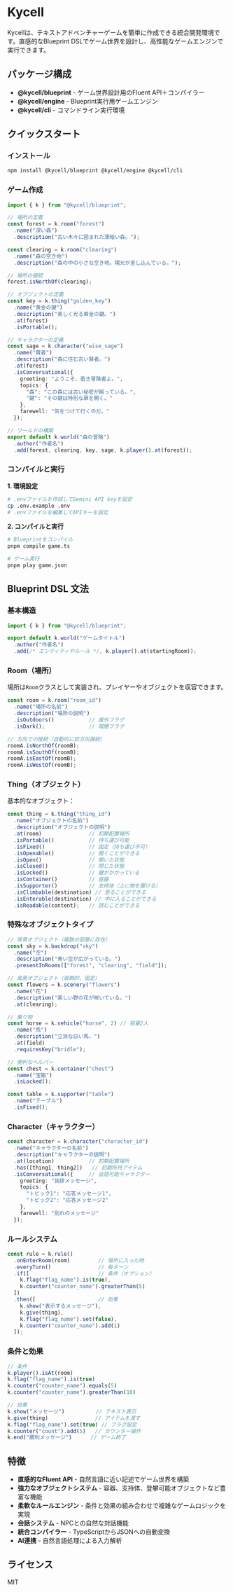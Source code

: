# Kycell

Kycellは、テキストアドベンチャーゲームを簡単に作成できる統合開発環境です。直感的なBlueprint DSLでゲーム世界を設計し、高性能なゲームエンジンで実行できます。

## パッケージ構成

- **@kycell/blueprint** - ゲーム世界設計用のFluent API＋コンパイラー
- **@kycell/engine** - Blueprint実行用ゲームエンジン  
- **@kycell/cli** - コマンドライン実行環境

## クイックスタート

### インストール
```bash
npm install @kycell/blueprint @kycell/engine @kycell/cli
```

### ゲーム作成
```typescript
import { k } from "@kycell/blueprint";

// 場所の定義
const forest = k.room("forest")
  .name("深い森")
  .description("古い木々に囲まれた薄暗い森。");

const clearing = k.room("clearing")
  .name("森の空き地")
  .description("森の中の小さな空き地。陽光が差し込んでいる。");

// 場所の接続
forest.isNorthOf(clearing);

// オブジェクトの定義
const key = k.thing("golden_key")
  .name("黄金の鍵")
  .description("美しく光る黄金の鍵。")
  .at(forest)
  .isPortable();

// キャラクターの定義
const sage = k.character("wise_sage")
  .name("賢者")
  .description("森に住む古い賢者。")
  .at(forest)
  .isConversational({
    greeting: "ようこそ、若き冒険者よ。",
    topics: {
      "森": "この森には古い秘密が眠っている。",
      "鍵": "その鍵は特別な扉を開く。"
    },
    farewell: "気をつけて行くのだ。"
  });

// ワールドの構築
export default k.world("森の冒険")
  .author("作者名")
  .add(forest, clearing, key, sage, k.player().at(forest));
```

### コンパイルと実行

**1. 環境設定**
```bash
# .envファイルを作成してGemini API keyを設定
cp .env.example .env
# .envファイルを編集してAPIキーを設定
```

**2. コンパイルと実行**
```bash
# Blueprintをコンパイル
pnpm compile game.ts

# ゲーム実行
pnpm play game.json
```

## Blueprint DSL 文法

### 基本構造
```typescript
import { k } from "@kycell/blueprint";

export default k.world("ゲームタイトル")
  .author("作者名")
  .add(/* エンティティやルール */, k.player().at(startingRoom));
```

### Room（場所）
場所は`Room`クラスとして実装され、プレイヤーやオブジェクトを収容できます。

```typescript
const room = k.room("room_id")
  .name("場所の名前")
  .description("場所の説明")
  .isOutdoors()           // 屋外フラグ
  .isDark();              // 暗闇フラグ

// 方向での接続（自動的に双方向接続）
roomA.isNorthOf(roomB);
roomA.isSouthOf(roomB);
roomA.isEastOf(roomB);
roomA.isWestOf(roomB);
```

### Thing（オブジェクト）
基本的なオブジェクト：
```typescript
const thing = k.thing("thing_id")
  .name("オブジェクトの名前")
  .description("オブジェクトの説明")
  .at(room)               // 初期配置場所
  .isPortable()           // 持ち運び可能
  .isFixed()              // 固定（持ち運び不可）
  .isOpenable()           // 開くことができる
  .isOpen()               // 開いた状態
  .isClosed()             // 閉じた状態
  .isLocked()             // 鍵がかかっている
  .isContainer()          // 容器
  .isSupporter()          // 支持体（上に物を置ける）
  .isClimbable(destination) // 登ることができる
  .isEnterable(destination) // 中に入ることができる
  .isReadable(content);   // 読むことができる
```

### 特殊なオブジェクトタイプ
```typescript
// 背景オブジェクト（複数の部屋に存在）
const sky = k.backdrop("sky")
  .name("空")
  .description("青い空が広がっている。")
  .presentInRooms(["forest", "clearing", "field"]);

// 風景オブジェクト（装飾的、固定）
const flowers = k.scenery("flowers")
  .name("花")
  .description("美しい野の花が咲いている。")
  .at(clearing);

// 乗り物
const horse = k.vehicle("horse", 2) // 容量2人
  .name("馬")
  .description("立派な白い馬。")
  .at(field)
  .requiresKey("bridle");

// 便利なヘルパー
const chest = k.container("chest")
  .name("宝箱")
  .isLocked();

const table = k.supporter("table")
  .name("テーブル")
  .isFixed();
```

### Character（キャラクター）
```typescript
const character = k.character("character_id")
  .name("キャラクターの名前")
  .description("キャラクターの説明")
  .at(location)           // 初期配置場所
  .has([thing1, thing2])   // 初期所持アイテム
  .isConversational({     // 会話可能キャラクター
    greeting: "挨拶メッセージ",
    topics: {
      "トピック1": "応答メッセージ1",
      "トピック2": "応答メッセージ2"
    },
    farewell: "別れのメッセージ"
  });
```

### ルールシステム
```typescript
const rule = k.rule()
  .onEnterRoom(room)         // 場所に入った時
  .everyTurn()               // 毎ターン
  .if([                      // 条件（オプション）
    k.flag("flag_name").is(true),
    k.counter("counter_name").greaterThan(5)
  ])
  .then([                    // 効果
    k.show("表示するメッセージ"),
    k.give(thing),
    k.flag("flag_name").set(false),
    k.counter("counter_name").add(1)
  ]);
```

### 条件と効果
```typescript
// 条件
k.player().isAt(room)
k.flag("flag_name").is(true)
k.counter("counter_name").equals(5)
k.counter("counter_name").greaterThan(10)

// 効果
k.show("メッセージ")          // テキスト表示
k.give(thing)               // アイテムを渡す
k.flag("flag_name").set(true) // フラグ設定
k.counter("count").add(5)   // カウンター操作
k.end("勝利メッセージ")      // ゲーム終了
```

## 特徴

- **直感的なFluent API** - 自然言語に近い記述でゲーム世界を構築
- **強力なオブジェクトシステム** - 容器、支持体、登攀可能オブジェクトなど豊富な機能
- **柔軟なルールエンジン** - 条件と効果の組み合わせで複雑なゲームロジックを実現
- **会話システム** - NPCとの自然な対話機能
- **統合コンパイラー** - TypeScriptからJSONへの自動変換
- **AI連携** - 自然言語処理による入力解析

## ライセンス

MIT
